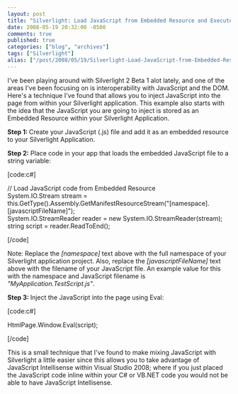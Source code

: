 ```yaml
---
layout: post
title: "Silverlight: Load JavaScript from Embedded Resource and Execute Within Page"
date: 2008-05-19 20:32:00 -0500
comments: true
published: true
categories: ["blog", "archives"]
tags: ["Silverlight"]
alias: ["/post/2008/05/19/Silverlight-Load-JavaScript-from-Embedded-Resource-and-Execute-Within-Page", "/post/2008/05/19/silverlight-load-javascript-from-embedded-resource-and-execute-within-page"]
---
```

<!-- more -->
<p>
I&#39;ve been playing around with Silverlight 2 Beta 1 alot lately, and one of the areas I&#39;ve been focusing on is interoperability with JavaScript and the DOM. Here&#39;s a technique I&#39;ve found that allows you to inject JavaScript into the page from within your Silverlight application. This example also starts with the idea that the JavaScript you are going to inject is stored as an Embedded Resource within your Silverlight Application. 
</p>
<p>
<strong>Step 1: </strong>Create your JavaScript (.js) file and add it as an embedded resource to your Silverlight Application. 
</p>
<p>
<strong>Step 2:</strong> Place code in your app that loads the embedded JavaScript file to a string variable: 
</p>
<p>
[code:c#] 
</p>
<p>
// Load JavaScript code from Embedded Resource<br />
System.IO.Stream stream = this.GetType().Assembly.GetManifestResourceStream(&quot;[namespace].[javascriptFileName]&quot;);<br />
System.IO.StreamReader reader = new System.IO.StreamReader(stream);<br />
string script = reader.ReadToEnd(); 
</p>
<p>
[/code] 
</p>
<p>
Note: Replace the <em>[namespace]</em> text above with the full namespace of your Silverlight application project. Also, replace the <em>[javascriptFileName]</em> text above with the filename of your JavaScript file. An example value for this with the namespace and JavaScript filename is <em>&quot;MyApplication.TestScript.js&quot;</em>. 
</p>
<p>
<strong>Step 3: </strong>Inject the JavaScript into the page using Eval: 
</p>
<p>
[code:c#] 
</p>
<p>
HtmlPage.Window.Eval(script); 
</p>
<p>
[/code] 
</p>
<p>
This is a small technique that I&#39;ve found to make mixing JavaScript with Silverlight a little easier since this allows you to take advantage of JavaScript Intellisense within Visual Studio 2008; where if you just placed the JavaScript code inline within your C# or VB.NET code you would not&nbsp;be able to have JavaScript Intellisense. 
</p>
